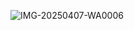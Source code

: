 ![IMG-20250407-WA0006](https://github.com/user-attachments/assets/fcefca57-7f3d-497e-a482-d2ed9e1295dc)
